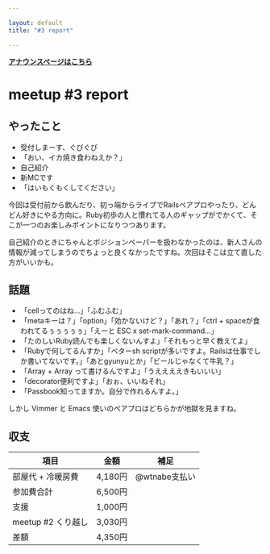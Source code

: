 ```yaml
---

layout: default
title: "#3 report"

---
```


<p> <a href="./"><strong>アナウンスページはこちら</strong></a></p>

meetup #3 report
=================

やったこと
----------

-   受付しまーす、ぐびぐび
-   「おい、イカ焼き食わねえか？」
-   自己紹介
-   新MCです
-   「はいもくもくしてください」

今回は受付前から飲んだり、初っ端からライブでRailsペアプロやったり、どんどん好きにやる方向に。Ruby初歩の人と慣れてる人のギャップがでかくて、そこが一つのお楽しみポイントになりつつあります。

自己紹介のときにちゃんとポジションペーパーを扱わなかったのは、新人さんの情報が減ってしまうのでちょっと良くなかったですね。次回はそこは立て直した方がいいかも。

話題
----

-   「cellってのはね…」「ふむふむ」
-   「metaキーは？」「option」「効かないけど？」「あれ？」「ctrl + spaceが食われてるぅぅぅぅぅ」「えーと ESC x set-mark-command…」
-   「たのしいRuby読んでも楽しくないんすよ」「それもっと早く教えてよ」
-   「Rubyで何してるんすか」「ベターsh scriptが多いですよ。Railsは仕事でしか書いてないです。」「あとgyunyuとか」「ビールじゃなくて牛乳？」
-   「Array + Array って書けるんですよ」「うええええきもいいい」
-   「decorator便利ですよ」「おぉ、いいねそれ」
-   「Passbook知ってますか。自分で作れるんすよ。」

しかし Vimmer と Emacs 使いのペアプロはどちらかが地獄を見ますね。

収支
----

 | 項目                  | 金額      | 補足            |
 | --------------------- | --------- | --------------- |
 | 部屋代 + 冷暖房費     | 4,180円   | @wtnabe支払い   |
 | 参加費合計            | 6,500円   |                 |
 | 支援                  | 1,000円   |                 |
 | meetup #2 くり越し    | 3,030円   |                 |
 | 差額                  | 4,350円   |                 |


